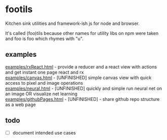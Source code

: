 # footils
Kitchen sink utilities and framework-ish js for node and browser.

It's called (foo)tils because other names for utility libs on npm were taken and foo is foo which rhymes with "u".

## examples
[examples/rxReact.html](examples/rxReact.html) - provide a reducer and a react view with actions and get instant one page react and rx   
[examples/canvas.html](examples/canvas.html) - [UNFINISHED] simple canvas view with quick access to pixel and image operations   
[examples/neural.html](examples/neural.html) - [UNFINISHED] quickly and simple run neural net on an image OR visualize net learning   
[examples/githubPages.html](examples/githubPages.html) - [UNFINISHED] - share github repo structure as a web page   

## todo
  - [ ] document intended use cases
